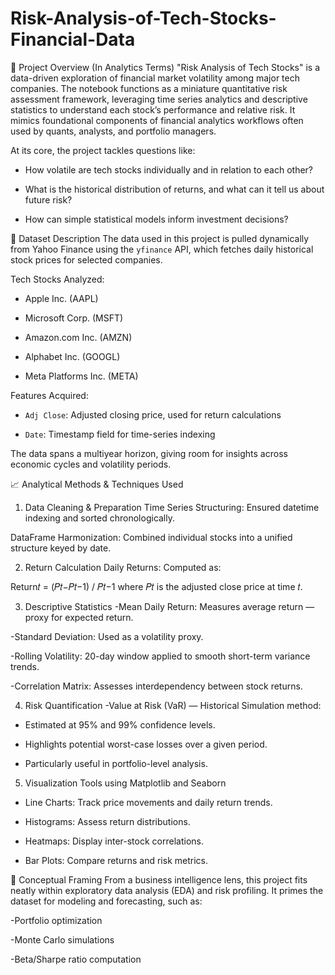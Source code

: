 # Risk-Analysis-of-Tech-Stocks-Financial-Data

🧠 Project Overview (In Analytics Terms)
"Risk Analysis of Tech Stocks" is a data-driven exploration of financial market volatility among major tech companies. The notebook functions as a miniature quantitative risk assessment framework, leveraging time series analytics and descriptive statistics to understand each stock’s performance and relative risk. It mimics foundational components of financial analytics workflows often used by quants, analysts, and portfolio managers.

At its core, the project tackles questions like:

- How volatile are tech stocks individually and in relation to each other?

- What is the historical distribution of returns, and what can it tell us about future risk?

- How can simple statistical models inform investment decisions?

🧾 Dataset Description
The data used in this project is pulled dynamically from Yahoo Finance using the `yfinance` API, which fetches daily historical stock prices for selected companies.

Tech Stocks Analyzed:

- Apple Inc. (AAPL)

- Microsoft Corp. (MSFT)

- Amazon.com Inc. (AMZN)

- Alphabet Inc. (GOOGL)

- Meta Platforms Inc. (META)

Features Acquired:

- `Adj Close`: Adjusted closing price, used for return calculations

- `Date`: Timestamp field for time-series indexing

The data spans a multiyear horizon, giving room for insights across economic cycles and volatility periods.

📈 Analytical Methods & Techniques Used
1. Data Cleaning & Preparation
Time Series Structuring: Ensured datetime indexing and sorted chronologically.

DataFrame Harmonization: Combined individual stocks into a unified structure keyed by date.

2. Return Calculation
Daily Returns: Computed as:

Return𝑡 = (𝑃𝑡−𝑃𝑡−1) / 𝑃𝑡−1
where 𝑃𝑡 is the adjusted close price at time 𝑡.

3. Descriptive Statistics
-Mean Daily Return: Measures average return — proxy for expected return.

-Standard Deviation: Used as a volatility proxy.

-Rolling Volatility: 20-day window applied to smooth short-term variance trends.

-Correlation Matrix: Assesses interdependency between stock returns.

4. Risk Quantification
-Value at Risk (VaR) — Historical Simulation method:

  - Estimated at 95% and 99% confidence levels.
  
  - Highlights potential worst-case losses over a given period.
  
  - Particularly useful in portfolio-level analysis.

5. Visualization Tools using Matplotlib and Seaborn
- Line Charts: Track price movements and daily return trends.

- Histograms: Assess return distributions.

- Heatmaps: Display inter-stock correlations.

- Bar Plots: Compare returns and risk metrics.

🧠 Conceptual Framing
From a business intelligence lens, this project fits neatly within exploratory data analysis (EDA) and risk profiling. It primes the dataset for modeling and forecasting, such as:

-Portfolio optimization

-Monte Carlo simulations

-Beta/Sharpe ratio computation
